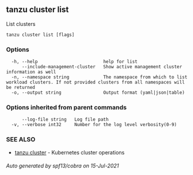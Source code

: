 ## tanzu cluster list

List clusters

```
tanzu cluster list [flags]
```

### Options

```
  -h, --help                         help for list
      --include-management-cluster   Show active management cluster information as well
  -n, --namespace string             The namespace from which to list workload clusters. If not provided clusters from all namespaces will be returned
  -o, --output string                Output format (yaml|json|table)
```

### Options inherited from parent commands

```
      --log-file string   Log file path
  -v, --verbose int32     Number for the log level verbosity(0-9)
```

### SEE ALSO

* [tanzu cluster](tanzu_cluster.md)     - Kubernetes cluster operations

###### Auto generated by spf13/cobra on 15-Jul-2021
